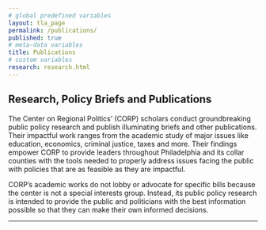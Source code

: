 ```yaml
---
# global predefined variables
layout: tla_page
permalink: /publications/
published: true
# meta-data variables
title: Publications
# custom variables
research: research.html
---
```

## Research, Policy Briefs and Publications
The Center on Regional Politics’ (CORP) scholars conduct groundbreaking public policy research and publish illuminating briefs and other publications. Their impactful work ranges from the academic study of major issues like education, economics, criminal justice, taxes and more. Their findings empower CORP to provide leaders throughout Philadelphia and its collar counties with the tools needed to properly address issues facing the public with policies that are as feasible as they are impactful.

CORP’s academic works do not lobby or advocate for specific bills because the center is not a special interests group. Instead, its public policy research is intended to provide the public and politicians with the best information possible so that they can make their own informed decisions.

___
